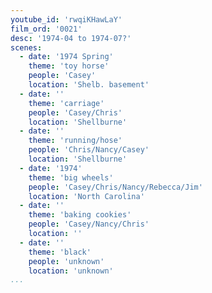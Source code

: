 ```yaml
---
youtube_id: 'rwqiKHawLaY'
film_ord: '0021'
desc: '1974-04 to 1974-07?'
scenes:
  - date: '1974 Spring'
    theme: 'toy horse'
    people: 'Casey'
    location: 'Shelb. basement'
  - date: ''
    theme: 'carriage'
    people: 'Casey/Chris'
    location: 'Shellburne'
  - date: ''
    theme: 'running/hose'
    people: 'Chris/Nancy/Casey'
    location: 'Shellburne'
  - date: '1974'
    theme: 'big wheels'
    people: 'Casey/Chris/Nancy/Rebecca/Jim'
    location: 'North Carolina'
  - date: ''
    theme: 'baking cookies'
    people: 'Casey/Nancy/Chris'
    location: ''
  - date: ''
    theme: 'black'
    people: 'unknown'
    location: 'unknown'
...
```

